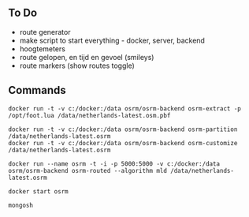 ## To Do


- route generator
- make script to start everything - docker, server, backend
- hoogtemeters
- route gelopen, en tijd en gevoel (smileys)
- route markers (show routes toggle)



## Commands
```
docker run -t -v c:/docker:/data osrm/osrm-backend osrm-extract -p /opt/foot.lua /data/netherlands-latest.osm.pbf

docker run -t -v c:/docker:/data osrm/osrm-backend osrm-partition /data/netherlands-latest.osrm
docker run -t -v c:/docker:/data osrm/osrm-backend osrm-customize /data/netherlands-latest.osrm

docker run --name osrm -t -i -p 5000:5000 -v c:/docker:/data osrm/osrm-backend osrm-routed --algorithm mld /data/netherlands-latest.osrm

docker start osrm

mongosh
```